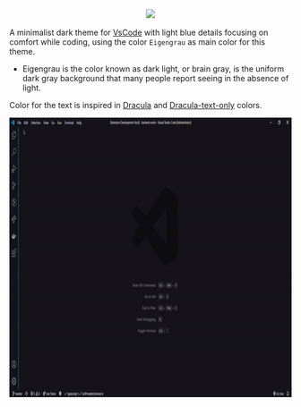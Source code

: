 <center><img src="https://github.com/rnanc/blue-lightning-theme/blob/master/logo-header.gif" max-width="100%;" ></center>

A minimalist dark theme for [VsCode](https://github.com/microsoft/vscode) with light blue details focusing on comfort while coding, using the color `Eigengrau` as main color for this theme.

 - Eigengrau is the color known as dark light, or brain gray, is the uniform dark gray background that many people report seeing in the absence of light.

Color for the text is inspired in [Dracula](https://github.com/dracula) and [Dracula-text-only](https://github.com/LucasSonego/dracula-text-only) colors.

<center><img src="https://github.com/rnanc/blue-lightning-theme/blob/master/demo.gif" width="900" height="500"></center>
